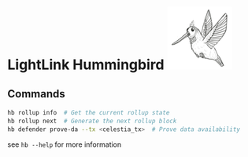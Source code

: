 # LightLink Hummingbird ![HummingBird](humming.png)

## Commands

```bash
hb rollup info  # Get the current rollup state
hb rollup next  # Generate the next rollup block
hb defender prove-da --tx <celestia_tx>  # Prove data availability
```

see `hb --help` for more information
